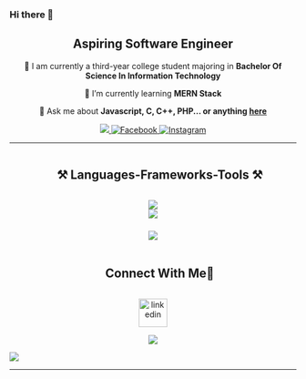 ### Hi there 👋

<div align="center">
  <h2>Aspiring Software Engineer</h2>
  <p>
   🚀 I am currently a third-year college student majoring in <strong>Bachelor Of Science In Information Technology</strong>
  </p>
</div>

<div align="center">
  <p>🌱 I’m currently learning <strong>MERN Stack</strong></p>
  <p>💬 Ask me about <strong>Javascript, C, C++, PHP... or anything <a href="https://github.com/kad-f">here</a></strong></p>
</div>

<div align="center">
  <a href="mailto:keyanandydelgado@gmail.com">
    <img src="https://img.shields.io/badge/Gmail-333333?style=for-the-badge&logo=gmail&logoColor=red" />
  </a>
  <a href="https://www.facebook.com/keyandelgado.fajanoy">
    <img alt="Facebook" title="Connect on Facebook" src="https://img.shields.io/badge/-Facebook-1877F2?style=for-the-badge&logo=facebook&logoColor=white"/>
  </a>
  <a href="https://www.instagram.com/https.keyan/">
    <img alt="Instagram" title "Follow on Instagram" src="https://img.shields.io/badge/-Instagram-E4405F?style=for-the-badge&logo=instagram&logoColor=white"/>
  </a>
</div>

<hr/>

<div id="user-content-toc">
  <ul align="center">
    <summary><h2 style="display: inline-block">⚒️ Languages-Frameworks-Tools ⚒️</h2></summary>
  </ul>
</div>

<div align="center">
  <img src="https://skillicons.dev/icons?i=git,css,discord,docker,express,figma,firebase,github,nestjs" /><br>
  <img src="https://skillicons.dev/icons?i=html,js,materialui,mongodb,nodejs,postman,redux,tailwind,ts,vscode,angular" />
</div>

<h3 align="center">
  <img src="https://readme-typing-svg.herokuapp.com/?font=Righteous&size=25&center=true&vCenter=true&width=500&height=70&duration=4000&lines=Thanks+for+visiting!+✌️;+Shoot+me+a+message+on+Facebook!;I'm+always+down+to+collab+:)">
</h3>


<!-- Connect with me -->
<!--h2 without bottom border-->
<div id="user-content-toc">
  <ul align="center">
    <summary><h2 style="display: inline-block">Connect With Me🤝</h2></summary>
  </ul>
</div>

<!--icons and links-->
<p align="center">
<a href="https://www.linkedin.com/in/david-eduardo-naranjo-montanez-3b4185295/" target="blank" ><img align="center" src="https://user-images.githubusercontent.com/88904952/234979284-68c11d7f-1acc-4f0c-ac78-044e1037d7b0.png" alt="linkedin" height="50" width="50" /></a>
  
</p>


<!--profile visit count-->
<div align="center">
  
[![](https://visitcount.itsvg.in/api?id=1010nishant&icon=3&color=6)](https://visitcount.itsvg.in)
  
</div>

<!--horizontal divider(gradiant)-->
<img src="https://user-images.githubusercontent.com/73097560/115834477-dbab4500-a447-11eb-908a-139a6edaec5c.gif">

----------------------------------------------------------------------



<style>
    h2{
      border:none
    }
</style>
